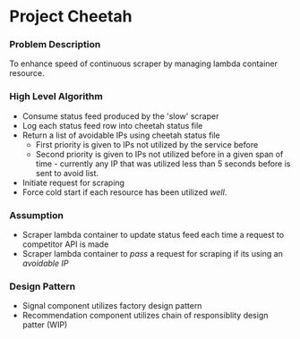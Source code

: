 # Project Cheetah


### Problem Description
To enhance speed of continuous scraper by managing lambda container resource.


### High Level Algorithm
- Consume status feed produced by the 'slow' scraper
- Log each status feed row into cheetah status file
- Return a list of avoidable IPs using cheetah status file
    - First priority is given to IPs not utilized by the service before
    - Second priority is given to IPs not utilized before in a given span of time - currently any IP that was utilized less than 5 seconds before is sent to avoid list.
- Initiate request for scraping
- Force cold start if each resource has been utilized *well*.


### Assumption
- Scraper lambda container to update status feed each time a request to competitor API is made
- Scraper lambda container to *pass* a request for scraping if its using an *avoidable IP*

### Design Pattern
- Signal component utilizes factory design pattern
- Recommendation component utilizes chain of responsiblity design patter (WIP)

<!-- ### Instructions
- Please run the following steps in terminal.
```
    cd project-cheetah
    python3 -m venv venv
    source venv/bin/activate
    pip install -r requirements.txt
    bash simulate.sh
``` -->